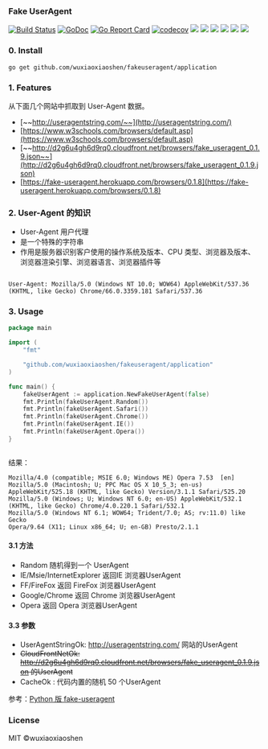 ### Fake UserAgent

[![Build Status](https://travis-ci.com/wuxiaoxiaoshen/fakeuseragent.svg?branch=master)](https://travis-ci.com/wuxiaoxiaoshen/fakeuseragent)
[![GoDoc](https://godoc.org/github.com/wuxiaoxiaoshen/fakeuseragent/application?status.svg)](https://godoc.org/github.com/wuxiaoxiaoshen/fakeuseragent/application)
[![Go Report Card](https://goreportcard.com/badge/github.com/wuxiaoxiaoshen/fakeuseragent)](https://goreportcard.com/report/github.com/wuxiaoxiaoshen/fakeuseragent)
[![codecov](https://codecov.io/gh/wuxiaoxiaoshen/fakeuseragent/branch/master/graph/badge.svg)](https://codecov.io/gh/wuxiaoxiaoshen/fakeuseragent)
![](https://img.shields.io/badge/fakeuseragent-v1.0.0-519dd9.svg)
![](https://img.shields.io/badge/language-golang-orange.svg)
[![](https://img.shields.io/badge/weibo-@谢小小路-red.svg)](https://weibo.com/1948244870/profile?topnav=1&wvr=6)
[![](https://img.shields.io/badge/jianshu-@谢小路-F59581.svg)](https://www.jianshu.com/u/58f0817209aa)
[![](https://img.shields.io/badge/zhihu-@谢伟-F59581.svg)](https://www.zhihu.com/people/wu-xiao-shen-16/activities)
[![](https://img.shields.io/badge/Bilibili-@Wuxiaoshen-F59581.svg)](https://space.bilibili.com/10056291)


### 0. Install

``` 
go get github.com/wuxiaoxiaoshen/fakeuseragent/application
```


### 1. Features

从下面几个网站中抓取到 User-Agent 数据。

- [~~http://useragentstring.com/~~](http://useragentstring.com/)
- [https://www.w3schools.com/browsers/default.asp](https://www.w3schools.com/browsers/default.asp)
- [~~http://d2g6u4gh6d9rq0.cloudfront.net/browsers/fake_useragent_0.1.9.json~~](http://d2g6u4gh6d9rq0.cloudfront.net/browsers/fake_useragent_0.1.9.json)
- [https://fake-useragent.herokuapp.com/browsers/0.1.8](https://fake-useragent.herokuapp.com/browsers/0.1.8)

### 2. User-Agent 的知识

- User-Agent 用户代理
- 是一个特殊的字符串
- 作用是服务器识别客户使用的操作系统及版本、CPU 类型、浏览器及版本、浏览器渲染引擎、浏览器语言、浏览器插件等

```text

User-Agent: Mozilla/5.0 (Windows NT 10.0; WOW64) AppleWebKit/537.36 (KHTML, like Gecko) Chrome/66.0.3359.181 Safari/537.36
```


### 3. Usage

```go
package main

import (
	"fmt"

	"github.com/wuxiaoxiaoshen/fakeuseragent/application"
)

func main() {
	fakeUserAgent := application.NewFakeUserAgent(false)
	fmt.Println(fakeUserAgent.Random())
	fmt.Println(fakeUserAgent.Safari())
	fmt.Println(fakeUserAgent.Chrome())
	fmt.Println(fakeUserAgent.IE())
	fmt.Println(fakeUserAgent.Opera())
}



```

结果：

```text
Mozilla/4.0 (compatible; MSIE 6.0; Windows ME) Opera 7.53  [en]
Mozilla/5.0 (Macintosh; U; PPC Mac OS X 10_5_3; en-us) AppleWebKit/525.18 (KHTML, like Gecko) Version/3.1.1 Safari/525.20
Mozilla/5.0 (Windows; U; Windows NT 6.0; en-US) AppleWebKit/532.1 (KHTML, like Gecko) Chrome/4.0.220.1 Safari/532.1
Mozilla/5.0 (Windows NT 6.1; WOW64; Trident/7.0; AS; rv:11.0) like Gecko
Opera/9.64 (X11; Linux x86_64; U; en-GB) Presto/2.1.1

```

#### 3.1 方法

- Random 随机得到一个 UserAgent
- IE/Msie/InternetExplorer 返回IE 浏览器UserAgent
- FF/FireFox 返回 FireFox 浏览器UserAgent
- Google/Chrome 返回 Chrome 浏览器UserAgent
- Opera 返回 Opera 浏览器UserAgent

#### 3.3 参数

- UserAgentStringOk: http://useragentstring.com/ 网站的UserAgent
- ~~CloudFrontNetOk: http://d2g6u4gh6d9rq0.cloudfront.net/browsers/fake_useragent_0.1.9.json 的UserAgent~~
- CacheOk : 代码内置的随机 50 个UserAgent


参考：[Python 版 fake-useragent](https://github.com/hellysmile/fake-useragent)

### License
MIT ©wuxiaoxiaoshen

